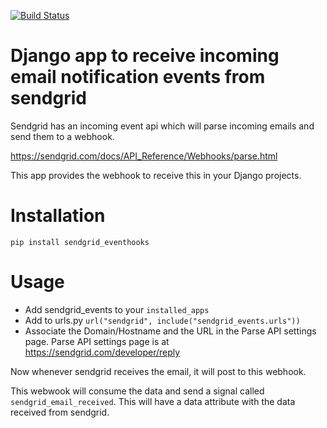 [![Build Status](https://api.travis-ci.org/agiliq/sendgrid-eventhooks.svg?branch=master)](https://travis-ci.org/agiliq/sendgrid-eventhooks)

Django app to receive incoming email notification events from sendgrid
========================================================================

Sendgrid has an incoming event api which will parse incoming emails
and send them to a webhook.

https://sendgrid.com/docs/API_Reference/Webhooks/parse.html

This app provides the webhook to receive this in your Django projects.


Installation
================

    pip install sendgrid_eventhooks

Usage
============

* Add sendgrid_events to your `installed_apps`
* Add to urls.py `url("sendgrid", include("sendgrid_events.urls"))`
* Associate the Domain/Hostname and the URL in the Parse API settings page. Parse API settings page is at https://sendgrid.com/developer/reply

Now whenever sendgrid receives the email, it will post to this webhook.

This webwook will consume the data and send a signal called `sendgrid_email_received`. This will have a data attribute with the data received from sendgrid.
